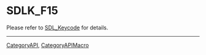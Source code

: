 # SDLK_F15

Please refer to [SDL_Keycode](SDL_Keycode) for details.

----
[CategoryAPI](CategoryAPI), [CategoryAPIMacro](CategoryAPIMacro)

